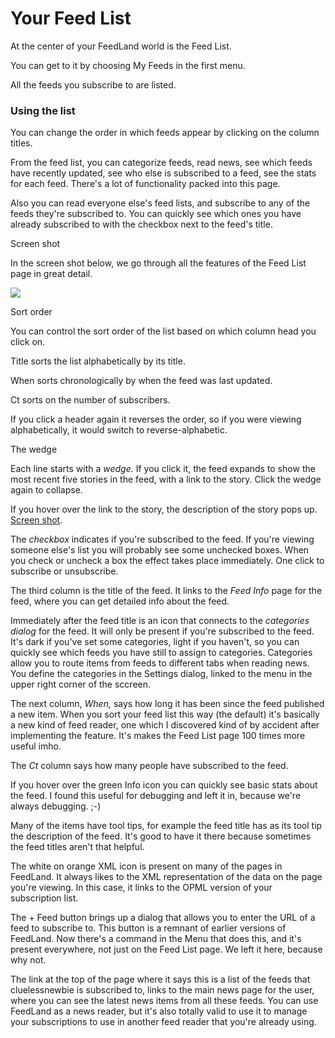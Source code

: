 # Your Feed List

At the center of your FeedLand world is the Feed List. 

You can get to it by choosing My Feeds in the first menu. 

All the feeds you subscribe to are listed. 

### Using the list

You can change the order in which feeds appear by clicking on the column titles. 

From the feed list, you can categorize feeds, read news, see which feeds have recently updated, see who else is subscribed to a feed, see the stats for each feed. There's a lot of functionality packed into this page.

Also you can read everyone else's feed lists, and subscribe to any of the feeds they're subscribed to. You can quickly see which ones you have already subscribed to with the checkbox next to the feed's title. 

Screen shot

In the screen shot below, we go through all the features of the Feed List page in great detail.

<img src="http://scripting.com/images/2022/10/17/feedlistPageScreen.png">

Sort order

You can control the sort order of the list based on which column head you click on. 

Title sorts the list alphabetically by its title. 

When sorts chronologically by when the feed was last updated. 

Ct sorts on the number of subscribers. 

If you click a header again it reverses the order, so if you were viewing alphabetically, it would switch to reverse-alphabetic.

The wedge

Each line starts with a <i>wedge.</i> If you click it, the feed expands to show the most recent five stories in the feed, with a link to the story. Click the wedge again to collapse. 

If you hover over the link to the story, the description of the story pops up. <a href="http://scripting.com/images/2022/10/24/viewStoriesInFeedListScreen.png">Screen shot</a>. 

The <i>checkbox</i> indicates if you're subscribed to the feed. If you're viewing someone else's list you will probably see some unchecked boxes. When you check or uncheck a box the effect takes place immediately. One click to subscribe or unsubscribe. 

The third column is the title of the feed. It links to the <i>Feed Info</i> page for the feed, where you can get detailed info about the feed. 

Immediately after the feed title is an icon that connects to the <i>categories dialog</i> for the feed. It will only be present if you're subscribed to the feed. It's dark if you've set some categories, light if you haven't, so you can quickly see which feeds you have still to assign to categories. Categories allow you to route items from feeds to different tabs when reading news. You define the categories in the Settings dialog, linked to the menu in the upper right corner of the sccreen.

The next column, <i>When,</i> says how long it has been since the feed published a new item. When you sort your feed list this way (the default) it's basically a new kind of feed reader, one which I discovered kind of by accident after implementing the feature. It's makes the Feed List page 100 times more useful imho.

The <i>Ct</i>  column says how many people have subscribed to the feed. 

If you hover over the green Info icon you can quickly see basic stats about the feed. I found this useful for debugging and left it in, because we're always debugging. ;-)

Many of the items have tool tips, for example the feed title has as its tool tip the description of the feed. It's good to have it there because sometimes the feed titles aren't that helpful. 

The white on orange XML icon is present on many of the pages in FeedLand. It always likes to the XML representation of the data on the page you're viewing. In this case, it links to the OPML version of your subscription list. 

The + Feed button brings up a dialog that allows you to enter the URL of a feed to subscribe to. This button is a remnant of earlier versions of FeedLand. Now there's a command in the Menu that does this, and it's present everywhere, not just on the Feed List page. We left it here, because why not. 

The link at the top of the page where it says this is a list of the feeds that cluelessnewbie is subscribed to, links to the main news page for the user, where you can see the latest news items from all these feeds. You can use FeedLand as a news reader, but it's also totally valid to use it to manage your subscriptions to use in another feed reader that you're already using. 



